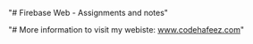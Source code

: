"# Firebase Web - Assignments and notes" 

"# More information to visit my webiste: www.codehafeez.com"
